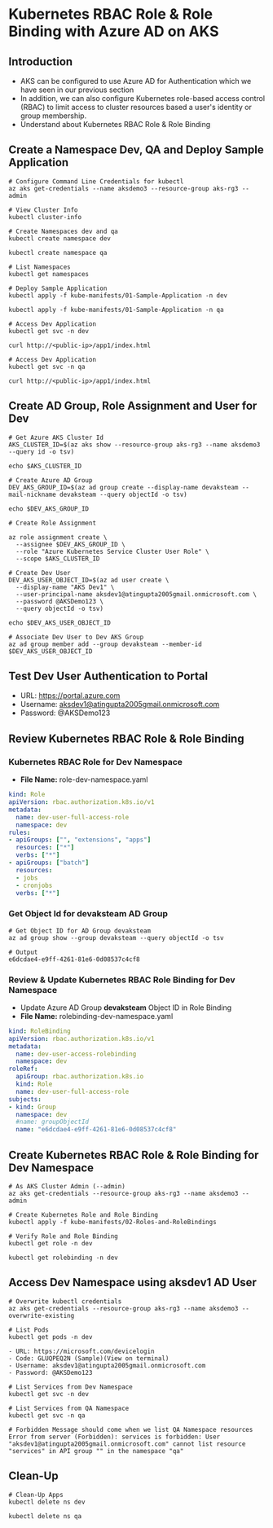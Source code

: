 # Kubernetes RBAC Role & Role Binding with Azure AD on AKS

## Introduction
- AKS can be configured to use Azure AD for Authentication which we have seen in our previous section
- In addition, we can also configure Kubernetes role-based access control (RBAC) to limit access to cluster resources based a user's identity or group membership.
- Understand about Kubernetes RBAC Role & Role Binding


## Create a Namespace Dev, QA and Deploy Sample Application
```
# Configure Command Line Credentials for kubectl
az aks get-credentials --name aksdemo3 --resource-group aks-rg3 --admin
```
```
# View Cluster Info
kubectl cluster-info
```
```
# Create Namespaces dev and qa
kubectl create namespace dev
```
```
kubectl create namespace qa
```
```
# List Namespaces
kubectl get namespaces
```
```
# Deploy Sample Application
kubectl apply -f kube-manifests/01-Sample-Application -n dev
```
```
kubectl apply -f kube-manifests/01-Sample-Application -n qa
```
```
# Access Dev Application
kubectl get svc -n dev
```
```
curl http://<public-ip>/app1/index.html
```
```
# Access Dev Application
kubectl get svc -n qa
```
```
curl http://<public-ip>/app1/index.html
```

## Create AD Group, Role Assignment and User for Dev
```
# Get Azure AKS Cluster Id
AKS_CLUSTER_ID=$(az aks show --resource-group aks-rg3 --name aksdemo3 --query id -o tsv)
```
```
echo $AKS_CLUSTER_ID
```
```
# Create Azure AD Group
DEV_AKS_GROUP_ID=$(az ad group create --display-name devaksteam --mail-nickname devaksteam --query objectId -o tsv)    
```
```
echo $DEV_AKS_GROUP_ID
```
```
# Create Role Assignment
```

```
az role assignment create \
  --assignee $DEV_AKS_GROUP_ID \
  --role "Azure Kubernetes Service Cluster User Role" \
  --scope $AKS_CLUSTER_ID
```

```
# Create Dev User
DEV_AKS_USER_OBJECT_ID=$(az ad user create \
  --display-name "AKS Dev1" \
  --user-principal-name aksdev1@atingupta2005gmail.onmicrosoft.com \
  --password @AKSDemo123 \
  --query objectId -o tsv)
```

```
echo $DEV_AKS_USER_OBJECT_ID  
```

```
# Associate Dev User to Dev AKS Group
az ad group member add --group devaksteam --member-id $DEV_AKS_USER_OBJECT_ID
```

## Test Dev User Authentication to Portal
- URL: https://portal.azure.com
- Username: aksdev1@atingupta2005gmail.onmicrosoft.com
- Password: @AKSDemo123


## Review Kubernetes RBAC Role & Role Binding
### Kubernetes RBAC Role for Dev Namespace
- **File Name:** role-dev-namespace.yaml
```yaml
kind: Role
apiVersion: rbac.authorization.k8s.io/v1
metadata:
  name: dev-user-full-access-role
  namespace: dev
rules:
- apiGroups: ["", "extensions", "apps"]
  resources: ["*"]
  verbs: ["*"]
- apiGroups: ["batch"]
  resources:
  - jobs
  - cronjobs
  verbs: ["*"]
```
### Get Object Id for devaksteam AD Group
```
# Get Object ID for AD Group devaksteam
az ad group show --group devaksteam --query objectId -o tsv
```
```
# Output
e6dcdae4-e9ff-4261-81e6-0d08537c4cf8
```

### Review & Update Kubernetes RBAC Role Binding for Dev Namespace
- Update Azure AD Group **devaksteam** Object ID in Role Binding
- **File Name:** rolebinding-dev-namespace.yaml
```yaml
kind: RoleBinding
apiVersion: rbac.authorization.k8s.io/v1
metadata:
  name: dev-user-access-rolebinding
  namespace: dev
roleRef:
  apiGroup: rbac.authorization.k8s.io
  kind: Role
  name: dev-user-full-access-role
subjects:
- kind: Group
  namespace: dev
  #name: groupObjectId
  name: "e6dcdae4-e9ff-4261-81e6-0d08537c4cf8"  
```


## Create Kubernetes RBAC Role & Role Binding for Dev Namespace
```
# As AKS Cluster Admin (--admin)
az aks get-credentials --resource-group aks-rg3 --name aksdemo3 --admin
```
```
# Create Kubernetes Role and Role Binding
kubectl apply -f kube-manifests/02-Roles-and-RoleBindings
```
```
# Verify Role and Role Binding
kubectl get role -n dev
```
```
kubectl get rolebinding -n dev
```

## Access Dev Namespace using aksdev1 AD User
```
# Overwrite kubectl credentials
az aks get-credentials --resource-group aks-rg3 --name aksdemo3 --overwrite-existing
```
```
# List Pods
kubectl get pods -n dev
```
```
- URL: https://microsoft.com/devicelogin
- Code: GLUQPEQ2N (Sample)(View on terminal)
- Username: aksdev1@atingupta2005gmail.onmicrosoft.com
- Password: @AKSDemo123
```
```
# List Services from Dev Namespace
kubectl get svc -n dev
```
```
# List Services from QA Namespace
kubectl get svc -n qa
```
```
# Forbidden Message should come when we list QA Namespace resources
Error from server (Forbidden): services is forbidden: User "aksdev1@atingupta2005gmail.onmicrosoft.com" cannot list resource "services" in API group "" in the namespace "qa"
```

## Clean-Up
```
# Clean-Up Apps
kubectl delete ns dev
```
```
kubectl delete ns qa
```

